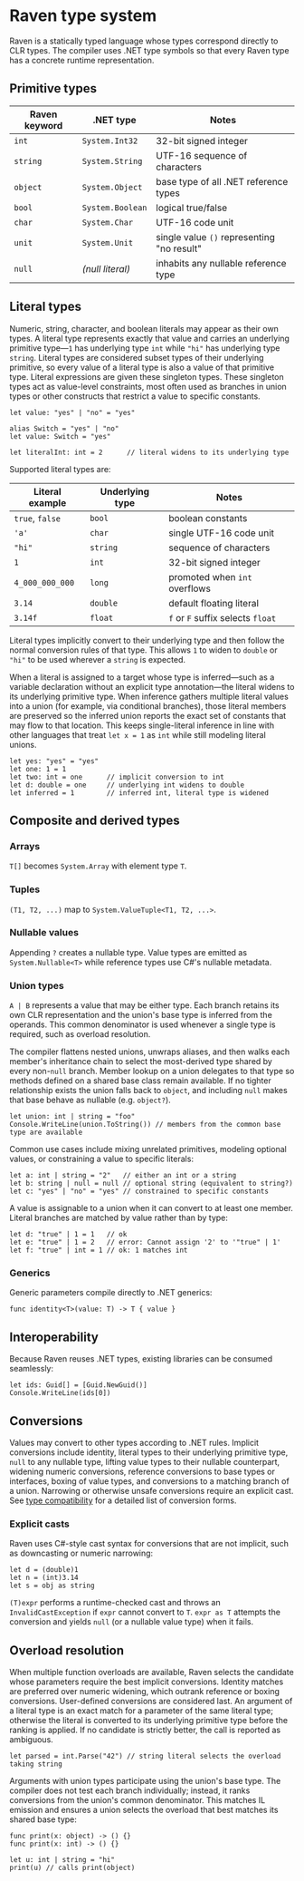 # Raven type system

Raven is a statically typed language whose types correspond directly to CLR types. The compiler uses .NET type symbols so that every Raven type has a concrete runtime representation.

## Primitive types

| Raven keyword | .NET type | Notes |
| --- | --- | --- |
| `int` | `System.Int32` | 32-bit signed integer |
| `string` | `System.String` | UTF-16 sequence of characters |
| `object` | `System.Object` | base type of all .NET reference types |
| `bool` | `System.Boolean` | logical true/false |
| `char` | `System.Char` | UTF-16 code unit |
| `unit` | `System.Unit` | single value `()` representing "no result" |
| `null` | *(null literal)* | inhabits any nullable reference type |

## Literal types

Numeric, string, character, and boolean literals may appear as their own types.
A literal type represents exactly that value and carries an underlying
primitive type—`1` has underlying type `int` while `"hi"` has underlying type
`string`. Literal types are considered subset types of their underlying primitive,
so every value of a literal type is also a value of that primitive type. Literal
expressions are given these singleton types. These singleton types act as
value-level constraints, most often used as branches in union
types or other constructs that restrict a value to specific constants.

```raven
let value: "yes" | "no" = "yes"

alias Switch = "yes" | "no"
let value: Switch = "yes"

let literalInt: int = 2      // literal widens to its underlying type
```

Supported literal types are:

| Literal example        | Underlying type | Notes                     |
|------------------------|-----------------|---------------------------|
| `true`, `false`        | `bool`          | boolean constants         |
| `'a'`                  | `char`          | single UTF-16 code unit   |
| `"hi"`                | `string`        | sequence of characters    |
| `1`                    | `int`           | 32-bit signed integer     |
| `4_000_000_000`        | `long`          | promoted when `int` overflows |
| `3.14`                 | `double`        | default floating literal  |
| `3.14f`                | `float`         | `f` or `F` suffix selects `float` |

Literal types implicitly convert to their underlying type and then follow the
normal conversion rules of that type. This allows `1` to widen to `double` or
`"hi"` to be used wherever a `string` is expected.

When a literal is assigned to a target whose type is inferred—such as a
variable declaration without an explicit type annotation—the literal widens to
its underlying primitive type. When inference gathers multiple literal values
into a union (for example, via conditional branches), those literal members are
preserved so the inferred union reports the exact set of constants that may
flow to that location. This keeps single-literal inference in line with other
languages that treat `let x = 1` as `int` while still modeling literal unions.

```raven
let yes: "yes" = "yes"
let one: 1 = 1
let two: int = one      // implicit conversion to int
let d: double = one     // underlying int widens to double
let inferred = 1        // inferred int, literal type is widened
```

## Composite and derived types

### Arrays

`T[]` becomes `System.Array` with element type `T`.

### Tuples

`(T1, T2, ...)` map to `System.ValueTuple<T1, T2, ...>`.

### Nullable values

Appending `?` creates a nullable type. Value types are emitted as `System.Nullable<T>` while reference types use C#'s nullable metadata.

### Union types

`A | B` represents a value that may be either type. Each branch retains its own CLR representation and the union's base type is inferred from the operands. This common denominator is used whenever a single type is required, such as overload resolution.

The compiler flattens nested unions, unwraps aliases, and then walks each member's inheritance chain to select the most-derived type shared by every non-`null` branch. Member lookup on a union delegates to that type so methods defined on a shared base class remain available. If no tighter relationship exists the union falls back to `object`, and including `null` makes that base behave as nullable (e.g. `object?`).

```raven
let union: int | string = "foo"
Console.WriteLine(union.ToString()) // members from the common base type are available
```

Common use cases include mixing unrelated primitives, modeling optional values, or constraining a value to specific literals:

```raven
let a: int | string = "2"   // either an int or a string
let b: string | null = null // optional string (equivalent to string?)
let c: "yes" | "no" = "yes" // constrained to specific constants
```

A value is assignable to a union when it can convert to at least one member. Literal branches are matched by value rather than by type:

```raven
let d: "true" | 1 = 1   // ok
let e: "true" | 1 = 2   // error: Cannot assign '2' to '"true" | 1'
let f: "true" | int = 1 // ok: 1 matches int
```

### Generics

Generic parameters compile directly to .NET generics:

```raven
func identity<T>(value: T) -> T { value }
```

## Interoperability

Because Raven reuses .NET types, existing libraries can be consumed seamlessly:

```raven
let ids: Guid[] = [Guid.NewGuid()]
Console.WriteLine(ids[0])
```

## Conversions

Values may convert to other types according to .NET rules. Implicit conversions
include identity, literal types to their underlying primitive type, `null` to any
nullable type, lifting value types to their nullable counterpart, widening numeric
conversions, reference conversions to base types or interfaces, boxing of value
types, and conversions to a matching branch of a union. Narrowing or otherwise
unsafe conversions require an explicit cast. See
[type compatibility](../proposals/type-compatibility.md) for a detailed list of
conversion forms.

### Explicit casts

Raven uses C#-style cast syntax for conversions that are not implicit, such as downcasting or numeric narrowing:

```raven
let d = (double)1
let n = (int)3.14
let s = obj as string
```

`(T)expr` performs a runtime-checked cast and throws an `InvalidCastException` if `expr` cannot convert to `T`.
`expr as T` attempts the conversion and yields `null` (or a nullable value type) when it fails.

## Overload resolution

When multiple function overloads are available, Raven selects the candidate whose
parameters require the best implicit conversions. Identity matches are preferred
over numeric widening, which outrank reference or boxing conversions.
User-defined conversions are considered last. An argument of a literal type is an
exact match for a parameter of the same literal type; otherwise the literal is
converted to its underlying primitive type before the ranking is applied. If no
candidate is strictly better, the call is reported as ambiguous.

```raven
let parsed = int.Parse("42") // string literal selects the overload taking string
```

Arguments with union types participate using the union's base type. The compiler
does not test each branch individually; instead, it ranks conversions from the
union's common denominator. This matches IL emission and ensures a union selects
the overload that best matches its shared base type:

```raven
func print(x: object) -> () {}
func print(x: int) -> () {}

let u: int | string = "hi"
print(u) // calls print(object)
```

